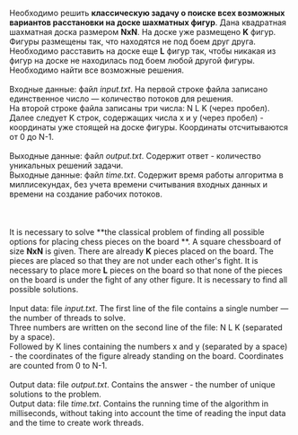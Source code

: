Необходимо решить **классическую задачу о поиске всех возможных вариантов расстановки на доске шахматных фигур**. Дана квадратная шахматная доска размером **NxN**. На доске уже размещено **K** фигур. Фигуры размещены так, что находятся не под боем друг друга. Необходимо расставить на доске еще **L** фигур так, чтобы никакая из фигур на доске не находилась под боем любой другой фигуры. Необходимо найти все возможные решения.\
\
Входные данные: файл *input.txt*.
На первой строке файла записано единственное число — количество потоков для решения.\
На второй строке файла записаны три числа: N L K (через пробел).\
Далее следует K строк, содержащих числа x и y (через пробел) - координаты уже стоящей на доске фигуры. Координаты отсчитываются от 0 до N-1.\
\
Выходные данные: файл *output.txt*. Содержит ответ - количество уникальных решений задачи.\
Выходные данные: файл *time.txt*. Содержит время работы алгоритма в миллисекундах, без учета времени считывания входных данных и времени на создание рабочих потоков.\
\
\
\
It is necessary to solve **the classical problem of finding all possible options for placing chess pieces on the board **. A square chessboard of size **NxN** is given. There are already **K** pieces placed on the board. The pieces are placed so that they are not under each other's fight. It is necessary to place more **L** pieces on the board so that none of the pieces on the board is under the fight of any other figure. It is necessary to find all possible solutions.\
\
Input data: file *input.txt*.
The first line of the file contains a single number — the number of threads to solve.\
Three numbers are written on the second line of the file: N L K (separated by a space).\
Followed by K lines containing the numbers x and y (separated by a space) - the coordinates of the figure already standing on the board. Coordinates are counted from 0 to N-1.\
\
Output data: file *output.txt*. Contains the answer - the number of unique solutions to the problem.\
Output data: file *time.txt*. Contains the running time of the algorithm in milliseconds, without taking into account the time of reading the input data and the time to create work threads.
